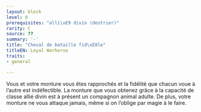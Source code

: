 ```yaml
---
layout: block
level: 6
prerequisites: "alli\xE9 divin (destrier)"
rarity: C
source: ??
summary: '-'
title: "Cheval de bataille fid\xE8le"
titleEN: Loyal Warhorse
traits:
- general

---
```


<p>Vous et votre monture vous êtes rapprochés et la fidélité que chacun voue à l’autre est indéfectible. La monture que vous obtenez grâce à la capacité de classe allié divin est à présent un compagnon animal adulte. De plus, votre monture ne vous attaque jamais, même si on l’oblige par magie à le faire.</p>